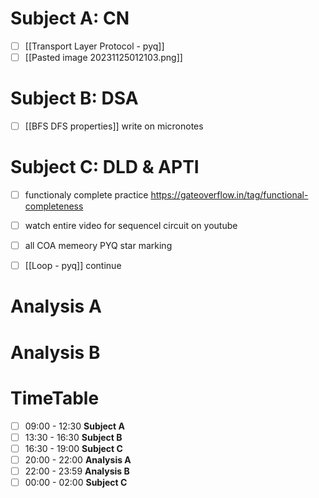 # Subject A: CN
- [ ] [[Transport Layer Protocol - pyq]]
- [ ] [[Pasted image 20231125012103.png]]
      
# Subject B: DSA
- [ ] [[BFS DFS properties]] write on micronotes


# Subject C: DLD & APTI
- [ ] functionaly complete practice https://gateoverflow.in/tag/functional-completeness
- [ ] watch entire video for sequencel circuit on youtube
- [ ] all COA memeory PYQ star marking
- [ ] [[Loop - pyq]] continue


# Analysis A

# Analysis B


# TimeTable 
- [ ] 09:00 - 12:30 **Subject A**
- [ ] 13:30 - 16:30 **Subject B**
- [ ] 16:30 - 19:00 **Subject C**
- [ ] 20:00 - 22:00 **Analysis A**
- [ ] 22:00 - 23:59 **Analysis B**
- [ ] 00:00 - 02:00 **Subject C**